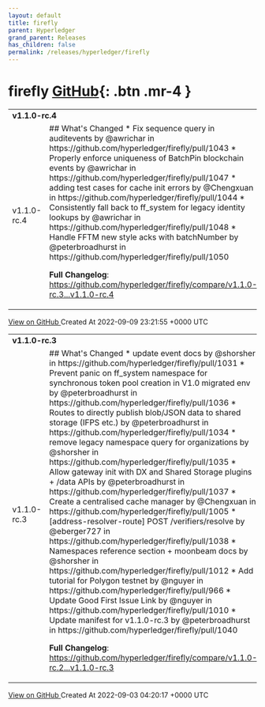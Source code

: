 ```yaml
---
layout: default
title: firefly
parent: Hyperledger
grand_parent: Releases
has_children: false
permalink: /releases/hyperledger/firefly
---
```


# firefly <span class="fs-3 right-align">[GitHub](https://github.com/hyperledger/firefly){: .btn .mr-4 }</span>


<div>
    <table>
        <tr>
            <td colspan="2">
                <b>
                    v1.1.0-rc.4
                </b>
            </td>
        </tr>
        <tr>
            <td>
                <span class="chip">
                    v1.1.0-rc.4
                </span>
            </td>
            <td>
                ## What's Changed
* Fix sequence query in auditevents by @awrichar in https://github.com/hyperledger/firefly/pull/1043
* Properly enforce uniqueness of BatchPin blockchain events by @awrichar in https://github.com/hyperledger/firefly/pull/1047
* adding test cases for cache init errors by @Chengxuan in https://github.com/hyperledger/firefly/pull/1044
* Consistently fall back to ff_system for legacy identity lookups by @awrichar in https://github.com/hyperledger/firefly/pull/1048
* Handle FFTM new style acks with batchNumber by @peterbroadhurst in https://github.com/hyperledger/firefly/pull/1050


**Full Changelog**: https://github.com/hyperledger/firefly/compare/v1.1.0-rc.3...v1.1.0-rc.4
            </td>
        </tr>
    </table>
    <a href="https://github.com/hyperledger/firefly/releases/tag/v1.1.0-rc.4" class=".btn">
        View on GitHub
    </a>
    <span class="right-align">
        Created At 2022-09-09 23:21:55 +0000 UTC
    </span>
</div>

<div>
    <table>
        <tr>
            <td colspan="2">
                <b>
                    v1.1.0-rc.3
                </b>
            </td>
        </tr>
        <tr>
            <td>
                <span class="chip">
                    v1.1.0-rc.3
                </span>
            </td>
            <td>
                ## What's Changed
* update event docs by @shorsher in https://github.com/hyperledger/firefly/pull/1031
* Prevent panic on ff_system namespace for synchronous token pool creation in V1.0 migrated env by @peterbroadhurst in https://github.com/hyperledger/firefly/pull/1036
* Routes to directly publish blob/JSON data to shared storage (IFPS etc.) by @peterbroadhurst in https://github.com/hyperledger/firefly/pull/1034
* remove legacy namespace query for organizations by @shorsher in https://github.com/hyperledger/firefly/pull/1035
* Allow gateway init with DX and Shared Storage plugins + /data APIs by @peterbroadhurst in https://github.com/hyperledger/firefly/pull/1037
* Create a centralised cache manager by @Chengxuan in https://github.com/hyperledger/firefly/pull/1005
* [address-resolver-route] POST /verifiers/resolve by @eberger727 in https://github.com/hyperledger/firefly/pull/1038
* Namespaces reference section + moonbeam docs by @shorsher in https://github.com/hyperledger/firefly/pull/1012
* Add tutorial for Polygon testnet by @nguyer in https://github.com/hyperledger/firefly/pull/966
* Update Good First Issue Link by @nguyer in https://github.com/hyperledger/firefly/pull/1010
* Update manifest for v1.1.0-rc.3 by @peterbroadhurst in https://github.com/hyperledger/firefly/pull/1040


**Full Changelog**: https://github.com/hyperledger/firefly/compare/v1.1.0-rc.2...v1.1.0-rc.3
            </td>
        </tr>
    </table>
    <a href="https://github.com/hyperledger/firefly/releases/tag/v1.1.0-rc.3" class=".btn">
        View on GitHub
    </a>
    <span class="right-align">
        Created At 2022-09-03 04:20:17 +0000 UTC
    </span>
</div>

